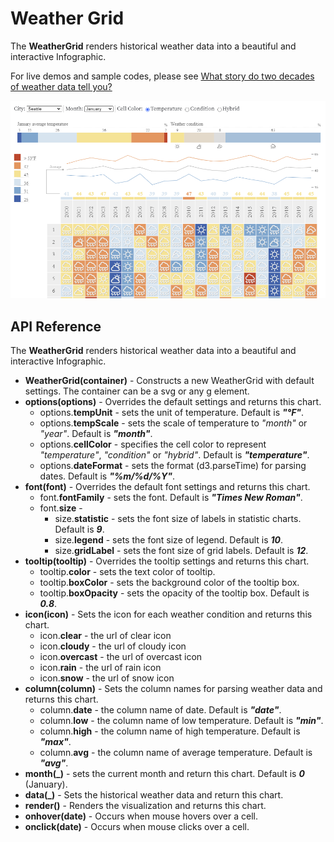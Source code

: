 # Weather Grid


The **WeatherGrid** renders historical weather data into a beautiful and interactive Infographic.

For live demos and sample codes, please see [What story do two decades of weather data tell you?](https://observablehq.com/@analyzer2004/weather-grid)

<img src="https://github.com/analyzer2004/weathergrid/blob/master/images/cover.png" width="768">

## API Reference
The **WeatherGrid** renders historical weather data into a beautiful and interactive Infographic.
* **WeatherGrid(container)** - Constructs a new WeatherGrid with default settings. The container can be a svg or any g element.
* **options(options)** - Overrides the default settings and returns this chart.
  * options.**tempUnit** - sets the unit of temperature. Default is ***"°F"***.
  * options.**tempScale** - sets the scale of temperature to *"month"* or *"year"*. Default is ***"month"***.
  * options.**cellColor** - specifies the cell color to represent *"temperature"*, *"condition"* or *"hybrid"*. Default is ***"temperature"***.
  * options.**dateFormat** - sets the format (d3.parseTime) for parsing dates.  Default is ***"%m/%d/%Y"***.
* **font(font)** - Overrides the default font settings and returns this chart.
  * font.**fontFamily** - sets the font. Default is ***"Times New Roman"***.
  * font.**size** -
      * size.**statistic** - sets the font size of labels in statistic charts. Default is ***9***.
      * size.**legend** - sets the font size of legend. Default is ***10***.
      * size.**gridLabel** - sets the font size of grid labels. Default is ***12***.
* **tooltip(tooltip)** - Overrides the tooltip settings and returns this chart.
  * tooltip.**color** - sets the text color of tooltip.
  * tooltip.**boxColor** - sets the background color of the tooltip box.
  * tooltip.**boxOpacity** - sets the opacity of the tooltip box. Default is ***0.8***.
* **icon(icon)** - Sets the icon for each weather condition and returns this chart.
  * icon.**clear** - the url of clear icon
  * icon.**cloudy** - the url of cloudy icon
  * icon.**overcast** - the url of overcast icon
  * icon.**rain** - the url of rain icon
  * icon.**snow** - the url of snow icon
* **column(column)** - Sets the column names for parsing weather data and returns this chart.
  * column.**date** - the column name of date. Default is ***"date"***.
  * column.**low** - the column name of low temperature. Default is ***"min"***.
  * column.**high** - the column name of high temperature. Default is ***"max"***.
  * column.**avg** - the column name of average temperature. Default is ***"avg"***.
* **month(_)** - sets the current month and return this chart. Default is ***0*** (January).
* **data(_)** - Sets the historical weather data and return this chart.
* **render()** - Renders the visualization and returns this chart.
* **onhover(date)** - Occurs when mouse hovers over a cell.
* **onclick(date)** - Occurs when mouse clicks over a cell.